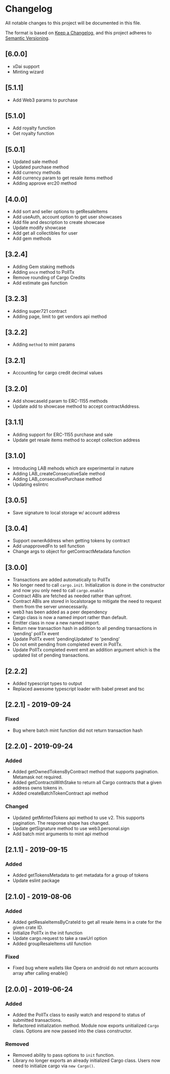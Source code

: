 # Changelog

All notable changes to this project will be documented in this file.

The format is based on [Keep a Changelog](https://keepachangelog.com/en/1.0.0/),
and this project adheres to [Semantic Versioning](https://semver.org/spec/v2.0.0.html).

## [6.0.0]

- xDai support
- Minting wizard

## [5.1.1]

- Add Web3 params to purchase

## [5.1.0]

- Add royalty function
- Get royalty function

## [5.0.1]

- Updated sale method
- Updated purchase method
- Add currency methods
- Add currency param to get resale items method
- Adding approve erc20 method

## [4.0.0]

- Add sort and seller options to getResaleItems
- Add useAuth, account option to get user showcases
- Add file and description to create showcase
- Update modify showcase
- Add get all collectibles for user
- Add gem methods

## [3.2.4]

- Adding Gem staking methods
- Adding `once` method to PollTx
- Remove rounding of Cargo Credits
- Add estimate gas function

## [3.2.3]

- Adding super721 contract
- Adding page, limit to get vendors api method

## [3.2.2]

- Adding `method` to mint params

## [3.2.1]

- Accounting for cargo credit decimal values

## [3.2.0]

- Add showcaseId param to ERC-1155 methods
- Update add to showcase method to accept contractAddress.

## [3.1.1]

- Adding support for ERC-1155 purchase and sale
- Update get resale items method to accept collection address

## [3.1.0]

- Introducing LAB mehods which are experimental in nature
- Adding LAB_createConsecutiveSale method
- Adding LAB_consecutivePurchase method
- Updating eslintrc

## [3.0.5]

- Save signature to local storage w/ account address

## [3.0.4]

- Support ownerAddress when getting tokens by contract
- Add unapprovedFn to sell function
- Change args to object for getContractMetadata function

## [3.0.0]

- Transactions are added automatically to PollTx
- No longer need to call `cargo.init`. Initialization is done in the constructor and now you only need to call `cargo.enable`
- Contract ABIs are fetched as needed rather than upfront.
- Contract ABIs are stored in localstorage to mitigate the need to request them from the server unnecessarily.
- web3 has been added as a peer dependency
- Cargo class is now a named import rather than default.
- Emitter class in now a new named import.
- Return new transaction hash in addition to all pending transactions in 'pending' pollTx event
- Update PollTx event 'pendingUpdated' to 'pending'
- Do not emit pending from completed event in PollTx.
- Update PollTx completed event emit an addition argument which is the updated list of pending transactions.

## [2.2.2]

- Added typescript types to output
- Replaced awesome typescript loader with babel preset and tsc

## [2.2.1] - 2019-09-24

### Fixed

- Bug where batch mint function did not return transaction hash

## [2.2.0] - 2019-09-24

### Added

- Added getOwnedTokensByContract method that supports pagination. Metamask not required.
- Added getContractsWithStake to return all Cargo contracts that a given address owns tokens in.
- Added createBatchTokenContract api method

### Changed

- Updated getMintedTokens api method to use v2. This supports pagination. The response shape has changed.
- Update getSignature method to use web3.personal.sign
- Add batch mint arguments to mint api method

## [2.1.1] - 2019-09-15

### Added

- Added getTokensMetadata to get metadata for a group of tokens
- Update eslint package

## [2.1.0] - 2019-08-06

### Added

- Added getResaleItemsByCrateId to get all resale items in a crate for the given crate ID.
- Initialize PollTx in the init function
- Update cargo.request to take a rawUrl option
- Added groupResaleItems util function

### Fixed

- Fixed bug where wallets like Opera on android do not return accounts array after calling enable()

## [2.0.0] - 2019-06-24

### Added

- Added the PollTx class to easily watch and respond to status of submitted transactions.
- Refactored initialization method. Module now exports unitialized `Cargo` class. Options are now passed into the class constructor.

### Removed

- Removed ability to pass options to `init` function.
- Library no longer exports an already initialized Cargo class. Users now need to initialize cargo via `new Cargo()`.
